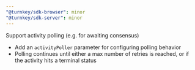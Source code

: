 ```yaml
---
"@turnkey/sdk-browser": minor
"@turnkey/sdk-server": minor
---
```


Support activity polling (e.g. for awaiting consensus)

- Add an `activityPoller` parameter for configuring polling behavior
- Polling continues until either a max number of retries is reached, or if the activity hits a terminal status
